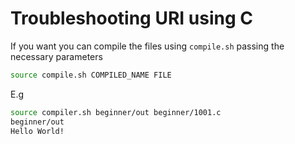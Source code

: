 # Troubleshooting URI using C

If you want you can compile the files using `compile.sh` passing the necessary parameters

```BASH
source compile.sh COMPILED_NAME FILE
```
E.g
```BASH
source compiler.sh beginner/out beginner/1001.c 
beginner/out 
Hello World!
```